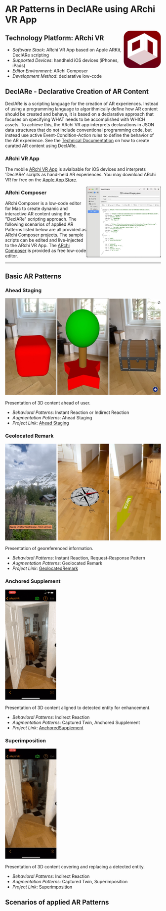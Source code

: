 # AR Patterns in DeclARe using ARchi VR App

<img src="screens/archi_logo.png" width="120" align="right">

## Technology Platform: ARchi VR
- _Software Stack_: ARchi VR App based on Apple ARKit, DeclARe scripting
- _Supported Devices_: handheld iOS devices (iPhones, iPads)
- _Editor Environment_: ARchi Composer 
- _Development Method_: declarative low-code


## DeclARe - Declarative Creation of AR Content 

DeclARe is a scripting language for the creation of AR experiences. Instead of using a programming language to algorithmically define how AR content should be created and behave, it is based on a declarative approach that focuses on specifying WHAT needs to be accomplished with WHICH assets. To achieve this, the ARchi VR app interprets declarations in JSON data structures that do not include conventional programming code, but instead use active Event-Condition-Action rules to define the behavior of the AR experience. See the [Technical Documentation](https://service.metason.net/ar/docu/) on how to create curated AR content using DeclARe.

### ARchi VR App
The mobile [ARchi VR App](https://archi.metason.net) is avialbable for iOS devices and interprets 'DeclARe' scripts as hand-held AR experiences. You may download ARchi VR for free on the [Apple App Store](https://itunes.apple.com/ch/app/archi-vr/id1317896781?mt=8).

<img src="screens/composer.jpg" width="240" align="right">

### ARchi Composer

ARchi Composer is a low-code editor for Mac to create dynamic and interactive AR content using the "DeclARe" scripting approach.
The following scenarios of applied AR Patterns listed below are all provided as ARchi Composer projects. The sample scripts can be edited and live-injected to the ARchi VR App. The [ARchi Composer](https://service.metason.net/ar/docu/#archi-composer) is provided as free low-code editor. 

---

## Basic AR Patterns

### Ahead Staging

<img src="AheadStaging/docs/images/screens.png" height="312"> 
<!-- <img src="AheadStaging/docs/images/screen2.jpg" width="180"> -->

Presentation of 3D content ahead of user.

* _Behavioral Patterns_: Instant Reaction or Indirect Reaction
* _Augmentation Patterns_: Ahead Staging
* _Project Link_: [Ahead Staging](AheadStaging)


### Geolocated Remark

<img src="GeolocatedRemark/docs/images/screens.png" height="312">

Presentation of georeferenced information.

* _Behavioral Patterns_: Instant Reaction, Request-Response Pattern
* _Augmentation Patterns_: Geolocated Remark
* _Project Link_: [GeolocatedRemark](GeolocatedRemark)


### Anchored Supplement

![supvid](screens/supplement.gif)

Presentation of 3D content aligned to detected entity for enhancement.

* _Behavioral Patterns_: Indirect Reaction
* _Augmentation Patterns_: Captured Twin, Anchored Supplement
* _Project Link_: [AnchoredSupplement](AnchoredSupplement)


### Superimposition

![subvid](screens/substitute.gif)

Presentation of 3D content covering and replacing a detected entity.

* _Behavioral Patterns_: Indirect Reaction
* _Augmentation Patterns_: Captured Twin, Superimposition
* _Project Link_: [Superimposition](Superimposition)


<!-- 
### Staged Linear Progression

Sequence of ordered presentations in spatial context using foward/backward buttons.

* _Behavioral Patterns_: Instant Reaction
* _Augmentation Patterns_: Staged Progression
* _Project Link_: [Staged Progression](StagedProgression)

start, step1, step2, end

### Staged Temporal Progression

Sequence of temporal presentations in spatial context.

* _Behavioral Patterns_: Timed Reaction
* _Augmentation Patterns_: Staged Progression
* _Project Link_: [Temporal Progression](TemporalProgression)
scene1, scene2 

### Interactive Non-linear Progression?
Dialog
start step1, step2A, step2B, step3

Reality Capturing Scenarios (Group)
    - Distance Measuring Scenario
    - Room Scan Capturing Scenario
    - Object Recognition Scenario
    - 
-->

## Scenarios of applied AR Patterns

